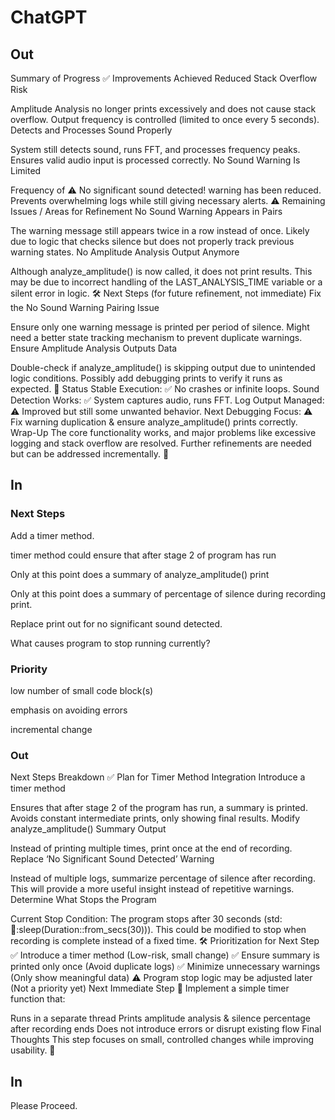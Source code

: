 # ChatGPT

## Out

Summary of Progress
✅ Improvements Achieved
Reduced Stack Overflow Risk

Amplitude Analysis no longer prints excessively and does not cause stack overflow.
Output frequency is controlled (limited to once every 5 seconds).
Detects and Processes Sound Properly

System still detects sound, runs FFT, and processes frequency peaks.
Ensures valid audio input is processed correctly.
No Sound Warning Is Limited

Frequency of ⚠️ No significant sound detected! warning has been reduced.
Prevents overwhelming logs while still giving necessary alerts.
⚠️ Remaining Issues / Areas for Refinement
No Sound Warning Appears in Pairs

The warning message still appears twice in a row instead of once.
Likely due to logic that checks silence but does not properly track previous warning states.
No Amplitude Analysis Output Anymore

Although analyze_amplitude() is now called, it does not print results.
This may be due to incorrect handling of the LAST_ANALYSIS_TIME variable or a silent error in logic.
🛠 Next Steps (for future refinement, not immediate)
Fix the No Sound Warning Pairing Issue

Ensure only one warning message is printed per period of silence.
Might need a better state tracking mechanism to prevent duplicate warnings.
Ensure Amplitude Analysis Outputs Data

Double-check if analyze_amplitude() is skipping output due to unintended logic conditions.
Possibly add debugging prints to verify it runs as expected.
📌 Status
Stable Execution: ✅ No crashes or infinite loops.
Sound Detection Works: ✅ System captures audio, runs FFT.
Log Output Managed: ⚠️ Improved but still some unwanted behavior.
Next Debugging Focus: ⚠️ Fix warning duplication & ensure analyze_amplitude() prints correctly.
Wrap-Up
The core functionality works, and major problems like excessive logging and stack overflow are resolved. Further refinements are needed but can be addressed incrementally. 🚀

## In

### Next Steps

Add a timer method.

timer method could ensure that after stage 2 of program has run

Only at this point does a summary of analyze_amplitude() print

Only at this point does a summary of percentage of silence during recording print.

Replace print out for no significant sound detected.

What causes program to stop running currently?

### Priority

low number of small code block(s)

emphasis on avoiding errors

incremental change

### Out

Next Steps Breakdown
✅ Plan for Timer Method Integration
Introduce a timer method

Ensures that after stage 2 of the program has run, a summary is printed.
Avoids constant intermediate prints, only showing final results.
Modify analyze_amplitude() Summary Output

Instead of printing multiple times, print once at the end of recording.
Replace ‘No Significant Sound Detected’ Warning

Instead of multiple logs, summarize percentage of silence after recording.
This will provide a more useful insight instead of repetitive warnings.
Determine What Stops the Program

Current Stop Condition:
The program stops after 30 seconds (std::thread::sleep(Duration::from_secs(30))).
This could be modified to stop when recording is complete instead of a fixed time.
🛠 Prioritization for Next Step
✅ Introduce a timer method (Low-risk, small change)
✅ Ensure summary is printed only once (Avoid duplicate logs)
✅ Minimize unnecessary warnings (Only show meaningful data)
⚠️ Program stop logic may be adjusted later (Not a priority yet)
Next Immediate Step
🚀 Implement a simple timer function that:

Runs in a separate thread
Prints amplitude analysis & silence percentage after recording ends
Does not introduce errors or disrupt existing flow
Final Thoughts
This step focuses on small, controlled changes while improving usability. 🚀

## In

Please Proceed.
